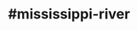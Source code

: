 ---
title: "#mississippi-river"
hashtag: "mississippi-river"
tags:
  - River
  - Minnesota
  - Wisconsin
  - Iowa
  - Illinois
  - Missouri
  - Kentucky
  - Tennessee
  - Arkansas
  - Mississippi
  - Louisiana
---